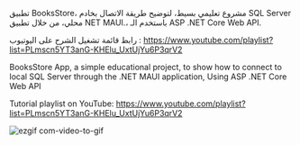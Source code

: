 
تطبيق BooksStore، مشروع تعليمي بسيط، لتوضيح طريقة الاتصال بخادم SQL Server محلي، من خلال تطبيق NET MAUI.، باستخدم الـ ASP .NET Core Web API.

رابط قائمة تشغيل الشرح على اليوتيوب : 
https://www.youtube.com/playlist?list=PLmscn5YT3anG-KHElu_UxtUjYu6P3qrV2


BooksStore App, a simple educational project, to show how to connect to local SQL Server through the .NET MAUI application, Using ASP .NET Core Web API

Tutorial playlist on YouTube:
https://www.youtube.com/playlist?list=PLmscn5YT3anG-KHElu_UxtUjYu6P3qrV2





![ezgif com-video-to-gif](https://github.com/omarheaba/BooksStoreApp/assets/77030253/6d32b0d7-87c2-4b90-a7d2-3963d50307be)



